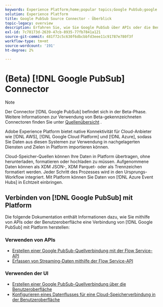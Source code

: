 ```yaml
---
keywords: Experience Platform;home;popular topics;Google PubSub;google pubsub
solution: Experience Platform
title: Google PubSub Source Connector - Überblick
topic-legacy: overview
description: Erfahren Sie, wie Sie Google PubSub über APIs oder die Benutzeroberfläche mit Adobe Experience Platform verbinden.
exl-id: 7c78173d-2639-47cb-8935-77fb7841a121
source-git-commit: 481f72c5c630f6dbcbbfd3eee11c91787e780f3f
workflow-type: tm+mt
source-wordcount: '191'
ht-degree: 2%

---
```


# (Beta) [!DNL Google PubSub] Connector

>[!NOTE]
>
>Der Connector [!DNL Google PubSub] befindet sich in der Beta-Phase. Weitere Informationen zur Verwendung von Beta-gekennzeichneten Connectoren finden Sie unter [Quellenübersicht](../../home.md#terms-and-conditions) .

Adobe Experience Platform bietet native Konnektivität für Cloud-Anbieter wie [!DNL AWS], [!DNL Google Cloud Platform] und [!DNL Azure], sodass Sie Daten aus diesen Systemen zur Verwendung in nachgelagerten Diensten und Zielen in Platform importieren können.

Cloud-Speicher-Quellen können Ihre Daten in Platform übertragen, ohne herunterladen, formatieren oder hochladen zu müssen. Aufgenommene Daten können als XDM JSON-, XDM Parquet- oder als Trennzeichen formatiert werden. Jeder Schritt des Prozesses wird in den Ursprungs-Workflow integriert. Mit Platform können Sie Daten von [!DNL Azure Event Hubs] in Echtzeit einbringen.

## Verbinden von [!DNL Google PubSub] mit Platform

Die folgende Dokumentation enthält Informationen dazu, wie Sie mithilfe von APIs oder der Benutzeroberfläche eine Verbindung von [!DNL Google PubSub] mit Platform herstellen:

### Verwenden von APIs

- [Erstellen einer Google PubSub-Quellverbindung mit der Flow Service-API](../../tutorials/api/create/cloud-storage/google-pubsub.md)
- [Erfassen von Streaming-Daten mithilfe der Flow Service-API](../../tutorials/api/collect/streaming.md)

### Verwenden der UI

- [Erstellen einer Google PubSub-Quellverbindung über die Benutzeroberfläche](../../tutorials/ui/create/cloud-storage/google-pubsub.md)
- [Konfigurieren eines Datenflusses für eine Cloud-Speicherverbindung in der Benutzeroberfläche](../../tutorials/ui/dataflow/streaming/cloud-storage-streaming.md)

